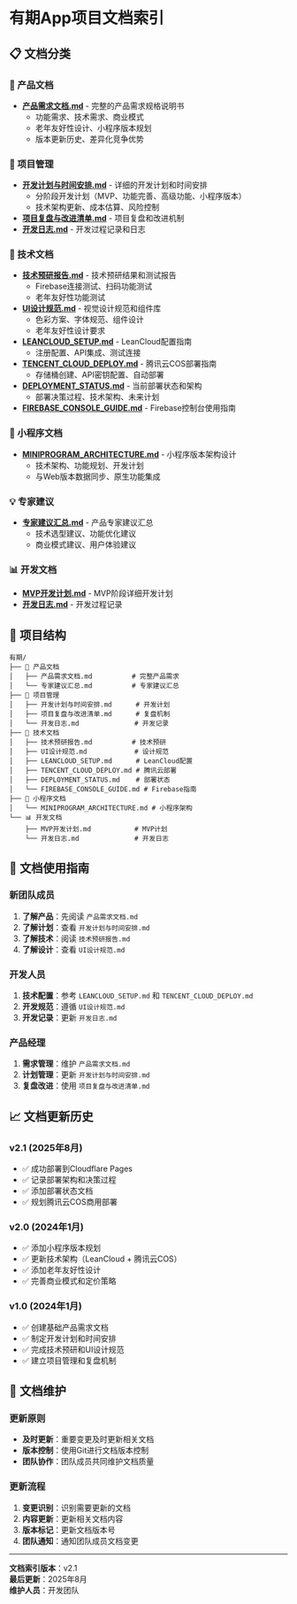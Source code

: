# 有期App项目文档索引

## 📋 文档分类

### 🎯 产品文档
- **[产品需求文档.md](./产品需求文档.md)** - 完整的产品需求规格说明书
  - 功能需求、技术需求、商业模式
  - 老年友好性设计、小程序版本规划
  - 版本更新历史、差异化竞争优势

### 📅 项目管理
- **[开发计划与时间安排.md](./开发计划与时间安排.md)** - 详细的开发计划和时间安排
  - 分阶段开发计划（MVP、功能完善、高级功能、小程序版本）
  - 技术架构更新、成本估算、风险控制
- **[项目复盘与改进清单.md](./项目复盘与改进清单.md)** - 项目复盘和改进机制
- **[开发日志.md](./开发日志.md)** - 开发过程记录和日志

### 🔧 技术文档
- **[技术预研报告.md](./技术预研报告.md)** - 技术预研结果和测试报告
  - Firebase连接测试、扫码功能测试
  - 老年友好性功能测试
- **[UI设计规范.md](./UI设计规范.md)** - 视觉设计规范和组件库
  - 色彩方案、字体规范、组件设计
  - 老年友好性设计要求
- **[LEANCLOUD_SETUP.md](./LEANCLOUD_SETUP.md)** - LeanCloud配置指南
  - 注册配置、API集成、测试连接
- **[TENCENT_CLOUD_DEPLOY.md](./TENCENT_CLOUD_DEPLOY.md)** - 腾讯云COS部署指南
  - 存储桶创建、API密钥配置、自动部署
- **[DEPLOYMENT_STATUS.md](./DEPLOYMENT_STATUS.md)** - 当前部署状态和架构
  - 部署决策过程、技术架构、未来计划
- **[FIREBASE_CONSOLE_GUIDE.md](./FIREBASE_CONSOLE_GUIDE.md)** - Firebase控制台使用指南

### 📱 小程序文档
- **[MINIPROGRAM_ARCHITECTURE.md](./MINIPROGRAM_ARCHITECTURE.md)** - 小程序版本架构设计
  - 技术架构、功能规划、开发计划
  - 与Web版本数据同步、原生功能集成

### 💡 专家建议
- **[专家建议汇总.md](./专家建议汇总.md)** - 产品专家建议汇总
  - 技术选型建议、功能优化建议
  - 商业模式建议、用户体验建议

### 📊 开发文档
- **[MVP开发计划.md](./MVP开发计划.md)** - MVP阶段详细开发计划
- **[开发日志.md](./开发日志.md)** - 开发过程记录

## 📁 项目结构

```
有期/
├── 📄 产品文档
│   ├── 产品需求文档.md          # 完整产品需求
│   └── 专家建议汇总.md          # 专家建议汇总
├── 📅 项目管理
│   ├── 开发计划与时间安排.md      # 开发计划
│   ├── 项目复盘与改进清单.md      # 复盘机制
│   └── 开发日志.md              # 开发记录
├── 🔧 技术文档
│   ├── 技术预研报告.md          # 技术预研
│   ├── UI设计规范.md            # 设计规范
│   ├── LEANCLOUD_SETUP.md      # LeanCloud配置
│   ├── TENCENT_CLOUD_DEPLOY.md # 腾讯云部署
│   ├── DEPLOYMENT_STATUS.md    # 部署状态
│   └── FIREBASE_CONSOLE_GUIDE.md # Firebase指南
├── 📱 小程序文档
│   └── MINIPROGRAM_ARCHITECTURE.md # 小程序架构
└── 📊 开发文档
    ├── MVP开发计划.md           # MVP计划
    └── 开发日志.md              # 开发日志
```

## 🎯 文档使用指南

### 新团队成员
1. **了解产品**：先阅读 `产品需求文档.md`
2. **了解计划**：查看 `开发计划与时间安排.md`
3. **了解技术**：阅读 `技术预研报告.md`
4. **了解设计**：查看 `UI设计规范.md`

### 开发人员
1. **技术配置**：参考 `LEANCLOUD_SETUP.md` 和 `TENCENT_CLOUD_DEPLOY.md`
2. **开发规范**：遵循 `UI设计规范.md`
3. **开发记录**：更新 `开发日志.md`

### 产品经理
1. **需求管理**：维护 `产品需求文档.md`
2. **计划管理**：更新 `开发计划与时间安排.md`
3. **复盘改进**：使用 `项目复盘与改进清单.md`

## 📈 文档更新历史

### v2.1 (2025年8月)
- ✅ 成功部署到Cloudflare Pages
- ✅ 记录部署架构和决策过程
- ✅ 添加部署状态文档
- ✅ 规划腾讯云COS商用部署

### v2.0 (2024年1月)
- ✅ 添加小程序版本规划
- ✅ 更新技术架构（LeanCloud + 腾讯云COS）
- ✅ 添加老年友好性设计
- ✅ 完善商业模式和定价策略

### v1.0 (2024年1月)
- ✅ 创建基础产品需求文档
- ✅ 制定开发计划和时间安排
- ✅ 完成技术预研和UI设计规范
- ✅ 建立项目管理和复盘机制

## 🔄 文档维护

### 更新原则
- **及时更新**：重要变更及时更新相关文档
- **版本控制**：使用Git进行文档版本控制
- **团队协作**：团队成员共同维护文档质量

### 更新流程
1. **变更识别**：识别需要更新的文档
2. **内容更新**：更新相关文档内容
3. **版本标记**：更新文档版本号
4. **团队通知**：通知团队成员文档变更

---

**文档索引版本**：v2.1  
**最后更新**：2025年8月  
**维护人员**：开发团队 